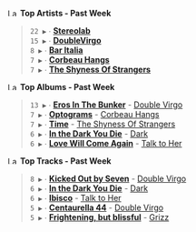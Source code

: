 <!--START_LASTFM_ARTISTS:{"period": "7day", "rows": 5}-->
<a href="https://last.fm" target="_blank"><img src="https://user-images.githubusercontent.com/17434202/215290617-e793598d-d7c9-428f-9975-156db1ba89cc.svg" alt="Last.fm Logo" width="18" height="13"/></a> **Top Artists - Past Week**

> `22 ▶️` ∙ **[Stereolab](https://www.last.fm/music/Stereolab)**<br/>
> `15 ▶️` ∙ **[DoubleVirgo](https://www.last.fm/music/DoubleVirgo)**<br/>
> `8 ▶️` ∙ **[Bar Italia](https://www.last.fm/music/Bar+Italia)**<br/>
> `7 ▶️` ∙ **[Corbeau Hangs](https://www.last.fm/music/Corbeau+Hangs)**<br/>
> `7 ▶️` ∙ **[The Shyness Of Strangers](https://www.last.fm/music/The+Shyness+Of+Strangers)**<br/>
<!--END_LASTFM_ARTISTS-->

<!--START_LASTFM_ALBUMS:{"period": "7day", "rows": 5}-->
<a href="https://last.fm" target="_blank"><img src="https://user-images.githubusercontent.com/17434202/215290617-e793598d-d7c9-428f-9975-156db1ba89cc.svg" alt="Last.fm Logo" width="18" height="13"/></a> **Top Albums - Past Week**

> `13 ▶️` ∙ **[Eros In The Bunker](https://www.last.fm/music/Double+Virgo/Eros+In+The+Bunker)** - [Double Virgo](https://www.last.fm/music/Double+Virgo)<br/>
> `7 ▶️` ∙ **[Optograms](https://www.last.fm/music/Corbeau+Hangs/Optograms)** - [Corbeau Hangs](https://www.last.fm/music/Corbeau+Hangs)<br/>
> `7 ▶️` ∙ **[Time](https://www.last.fm/music/The+Shyness+Of+Strangers/Time)** - [The Shyness Of Strangers](https://www.last.fm/music/The+Shyness+Of+Strangers)<br/>
> `6 ▶️` ∙ **[In the Dark You Die](https://www.last.fm/music/Dark/In+the+Dark+You+Die)** - [Dark](https://www.last.fm/music/Dark)<br/>
> `6 ▶️` ∙ **[Love Will Come Again](https://www.last.fm/music/Talk+to+Her/Love+Will+Come+Again)** - [Talk to Her](https://www.last.fm/music/Talk+to+Her)<br/>
<!--END_LASTFM_ALBUMS-->

<!--START_LASTFM_TRACKS:{"period": "7day", "rows": 5}-->
<a href="https://last.fm" target="_blank"><img src="https://user-images.githubusercontent.com/17434202/215290617-e793598d-d7c9-428f-9975-156db1ba89cc.svg" alt="Last.fm Logo" width="18" height="13"/></a> **Top Tracks - Past Week**

> `8 ▶️` ∙ **[Kicked Out by Seven](https://www.last.fm/music/Double+Virgo/_/Kicked+Out+by+Seven)** - [Double Virgo](https://www.last.fm/music/Double+Virgo)<br/>
> `6 ▶️` ∙ **[In the Dark You Die](https://www.last.fm/music/Dark/_/In+the+Dark+You+Die)** - [Dark](https://www.last.fm/music/Dark)<br/>
> `6 ▶️` ∙ **[Ibisco](https://www.last.fm/music/Talk+to+Her/_/Ibisco)** - [Talk to Her](https://www.last.fm/music/Talk+to+Her)<br/>
> `5 ▶️` ∙ **[Centaurella 44](https://www.last.fm/music/Double+Virgo/_/Centaurella+44)** - [Double Virgo](https://www.last.fm/music/Double+Virgo)<br/>
> `5 ▶️` ∙ **[Frightening, but blissful](https://www.last.fm/music/Grizz/_/Frightening,+but+blissful)** - [Grizz](https://www.last.fm/music/Grizz)<br/>
<!--END_LASTFM_TRACKS-->
